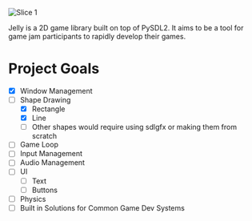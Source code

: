 ![Slice 1](https://github.com/developer-egg/jelly/assets/88744505/ab836a5f-8c1e-4c8e-8796-584e3a70bf5a)

Jelly is a 2D game library built on top of PySDL2. It aims to be a tool for game jam participants to rapidly develop their games.

# Project Goals
- [x] Window Management
- [ ] Shape Drawing
  - [x] Rectangle
  - [x] Line
  - [ ] Other shapes would require using sdlgfx or making them from scratch
- [ ] Game Loop    
- [ ] Input Management
- [ ] Audio Management
- [ ] UI
  - [ ] Text
  - [ ] Buttons   
- [ ] Physics
- [ ] Built in Solutions for Common Game Dev Systems
